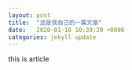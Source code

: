 ```yaml
---
layout: post
title:  "这是我自己的一篇文章"
date:   2020-01-16 10:39:20 +0800
categories: jekyll update
---
```


this is article